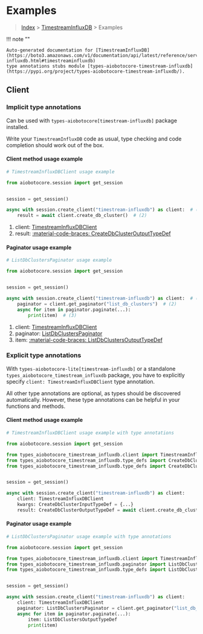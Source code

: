 # Examples

> [Index](../README.md) > [TimestreamInfluxDB](./README.md) > Examples

!!! note ""

    Auto-generated documentation for [TimestreamInfluxDB](https://boto3.amazonaws.com/v1/documentation/api/latest/reference/services/timestream-influxdb.html#timestreaminfluxdb)
    type annotations stubs module [types-aiobotocore-timestream-influxdb](https://pypi.org/project/types-aiobotocore-timestream-influxdb/).

## Client

### Implicit type annotations

Can be used with `types-aiobotocore[timestream-influxdb]` package installed.

Write your `TimestreamInfluxDB` code as usual,
type checking and code completion should work out of the box.



#### Client method usage example

```python
# TimestreamInfluxDBClient usage example

from aiobotocore.session import get_session


session = get_session()

async with session.create_client("timestream-influxdb") as client:  # (1)
    result = await client.create_db_cluster()  # (2)
```

1. client: [TimestreamInfluxDBClient](./client.md)
2. result: [:material-code-braces: CreateDbClusterOutputTypeDef](./type_defs.md#createdbclusteroutputtypedef)



#### Paginator usage example

```python
# ListDbClustersPaginator usage example

from aiobotocore.session import get_session


session = get_session()

async with session.create_client("timestream-influxdb") as client:  # (1)
    paginator = client.get_paginator("list_db_clusters")  # (2)
    async for item in paginator.paginate(...):
        print(item)  # (3)
```

1. client: [TimestreamInfluxDBClient](./client.md)
2. paginator: [ListDbClustersPaginator](./paginators.md#listdbclusterspaginator)
3. item: [:material-code-braces: ListDbClustersOutputTypeDef](./type_defs.md#listdbclustersoutputtypedef)




### Explicit type annotations

With `types-aiobotocore-lite[timestream-influxdb]`
or a standalone `types_aiobotocore_timestream_influxdb` package, you have to explicitly specify
`client: TimestreamInfluxDBClient` type annotation.

All other type annotations are optional, as types should be discovered automatically.
However, these type annotations can be helpful in your functions and methods.


#### Client method usage example

```python
# TimestreamInfluxDBClient usage example with type annotations

from aiobotocore.session import get_session

from types_aiobotocore_timestream_influxdb.client import TimestreamInfluxDBClient
from types_aiobotocore_timestream_influxdb.type_defs import CreateDbClusterOutputTypeDef
from types_aiobotocore_timestream_influxdb.type_defs import CreateDbClusterInputTypeDef


session = get_session()

async with session.create_client("timestream-influxdb") as client:
    client: TimestreamInfluxDBClient
    kwargs: CreateDbClusterInputTypeDef = {...}
    result: CreateDbClusterOutputTypeDef = await client.create_db_cluster(**kwargs)
```



#### Paginator usage example

```python
# ListDbClustersPaginator usage example with type annotations

from aiobotocore.session import get_session

from types_aiobotocore_timestream_influxdb.client import TimestreamInfluxDBClient
from types_aiobotocore_timestream_influxdb.paginator import ListDbClustersPaginator
from types_aiobotocore_timestream_influxdb.type_defs import ListDbClustersOutputTypeDef


session = get_session()

async with session.create_client("timestream-influxdb") as client:
    client: TimestreamInfluxDBClient
    paginator: ListDbClustersPaginator = client.get_paginator("list_db_clusters")
    async for item in paginator.paginate(...):
        item: ListDbClustersOutputTypeDef
        print(item)
```



